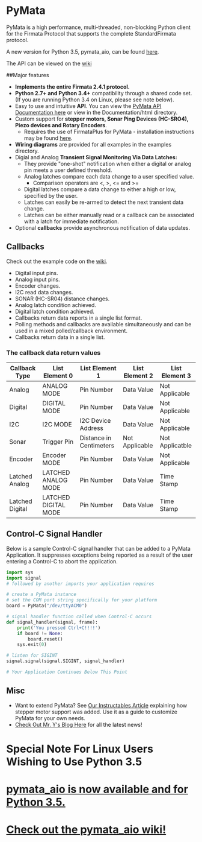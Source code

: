PyMata
======
PyMata is a high performance, multi-threaded, non-blocking Python client for the Firmata Protocol that supports
the complete StandardFirmata protocol.

A new version for Python 3.5, pymata_aio, can be found [here](https://github.com/MrYsLab/pymata-aio). 

The API can be viewed on the [wiki](http://htmlpreview.github.io/?https://github.com/MrYsLab/PyMata/blob/master/documentation/html/index.html)

##Major features
* __Implements the entire Firmata 2.4.1 protocol.__
* __Python 2.7+ and Python 3.4+__ compatibility through a shared code set. (If you are running Python 3.4 on Linux, please see note below).
* Easy to use and intuitive __API__. You can view the [PyMata API Documentation here](http://htmlpreview.github.com/?https://github.com/MrYsLab/PyMata/blob/master/documentation/html/PyMata.pymata.PyMata-class.html) or view in the Documentation/html directory.
* Custom support for __stepper motors, Sonar Ping Devices (HC-SRO4), Piezo devices and Rotary Encoders__.
  * Requires the use of FirmataPlus for PyMata - installation instructions may be found [here](https://github.com/MrYsLab/PyMata/wiki/Installing-FirmataPlus).
* __Wiring diagrams__ are provided for all examples in the examples directory.
* Digial and Analog __Transient Signal Monitoring Via Data Latches:__
  * They provide "one-shot" notification when either a digital or analog pin meets a user defined threshold.
  * Analog latches compare each data change to a user specified value.
    * Comparison operators are <, >, <= and >=
  * Digital latches compare a data change to either a high or low, specified by the user.
  * Latches can easily be re-armed to detect the next transient data change.
  * Latches can be either manually read or a callback can be associated with a latch for immediate notification.
* Optional __callbacks__ provide asynchronous notification of data updates.

## Callbacks
Check out the example code on the [wiki](https://github.com/MrYsLab/PyMata/wiki).
  * Digital input pins.
  * Analog input pins.
  * Encoder changes.
  * I2C read data changes.
  * SONAR (HC-SR04) distance changes.
  * Analog latch condition achieved.
  * Digital latch condition achieved.
  * Callbacks return data reports in a single list format.
  * Polling methods and callbacks are available simultaneously and can be used in a mixed polled/callback environment.
  * Callbacks return data in a single list.
  
### The callback data return values
  
| Callback Type | List Element 0 | List Element 1 | List Element 2 | List Element 3 |
| ------------- | -------------- | -------------- | -------------- | -------------- |
| Analog| ANALOG MODE|Pin Number|Data Value|Not Applicable
| Digital|DIGITAL MODE|Pin Number|Data Value|Not Applicable
|I2C|I2C MODE|I2C Device Address|Data Value|Not Applicable
|Sonar|Trigger Pin|Distance in Centimeters|Not Applicable|Not Applicatble
| Encoder|Encoder MODE|Pin Number|Data Value|Not Applicable
| Latched Analog| LATCHED ANALOG MODE|Pin Number|Data Value|Time Stamp
| Latched Digital|LATCHED DIGITAL MODE|Pin Number|Data Value|Time Stamp



## Control-C Signal Handler
Below is a sample Control-C signal handler that can be added to a PyMata Application.
It suppresses exceptions being reported as a result of the user entering a Control-C to abort the application.

```python
import sys
import signal
# followed by another imports your application requires

# create a PyMata instance
# set the COM port string specifically for your platform
board = PyMata("/dev/ttyACM0")

# signal handler function called when Control-C occurs
def signal_handler(signal, frame):
    print('You pressed Ctrl+C!!!!')
    if board != None:
        board.reset()
    sys.exit(0)

# listen for SIGINT
signal.signal(signal.SIGINT, signal_handler)

# Your Application Continues Below This Point
```

## Misc
- Want to extend PyMata? See [Our Instructables Article](http://www.instructables.com/id/Going-Beyond-StandardFirmata-Adding-New-Device-Sup/) explaining how stepper motor support was added. Use it as a guide to customize PyMata for your own needs.
- [Check Out Mr. Y's Blog Here](http://mryslab.blogspot.com/) for all the latest news!


# Special Note For Linux Users Wishing to Use Python 3.5
# [pymata_aio is now available and for Python 3.5.](https://github.com/MrYsLab/pymata-aio)
# [Check out the pymata_aio wiki!](https://github.com/MrYsLab/pymata-aio/wiki)
